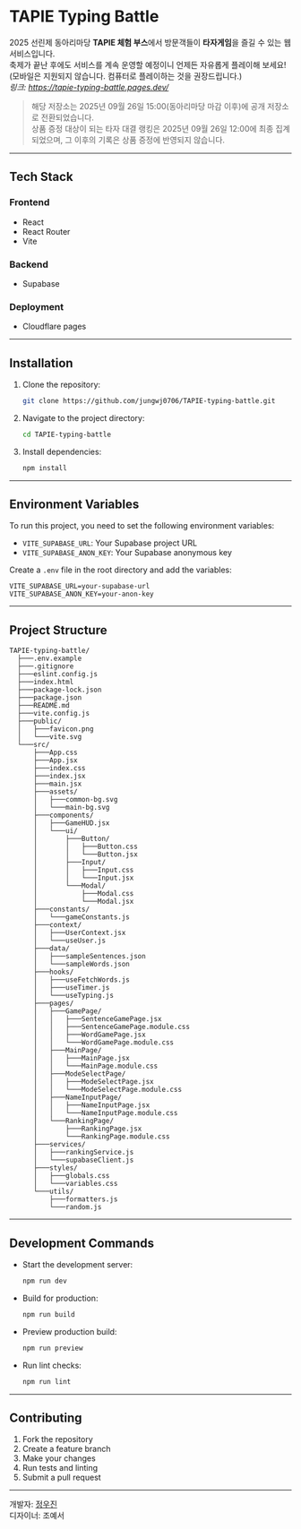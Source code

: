 # TAPIE Typing Battle

2025 선린제 동아리마당 **TAPIE 체험 부스**에서 방문객들이 **타자게임**을 즐길 수 있는 웹 서비스입니다.<br />
축제가 끝난 후에도 서비스를 계속 운영할 예정이니 언제든 자유롭게 플레이해 보세요! (모바일은 지원되지 않습니다. 컴퓨터로 플레이하는 것을 권장드립니다.)<br />
*링크: https://tapie-typing-battle.pages.dev/*

> 해당 저장소는 2025년 09월 26일 15:00(동아리마당 마감 이후)에 공개 저장소로 전환되었습니다. <br />
> 상품 증정 대상이 되는 타자 대결 랭킹은 2025년 09월 26일 12:00에 최종 집계되었으며, 그 이후의 기록은 상품 증정에 반영되지 않습니다.

---

## Tech Stack
### Frontend
- React
- React Router
- Vite

### Backend
- Supabase 

### Deployment
- Cloudflare pages

---

## Installation
1. Clone the repository:
   ```bash
   git clone https://github.com/jungwj0706/TAPIE-typing-battle.git
   ```
2. Navigate to the project directory:
   ```bash
   cd TAPIE-typing-battle
   ```
3. Install dependencies:
   ```bash
   npm install
   ```

---

## Environment Variables
To run this project, you need to set the following environment variables:
- `VITE_SUPABASE_URL`: Your Supabase project URL
- `VITE_SUPABASE_ANON_KEY`: Your Supabase anonymous key

Create a `.env` file in the root directory and add the variables:
```env
VITE_SUPABASE_URL=your-supabase-url
VITE_SUPABASE_ANON_KEY=your-anon-key
```

---

## Project Structure
```
TAPIE-typing-battle/
  ├───.env.example
  ├───.gitignore
  ├───eslint.config.js
  ├───index.html
  ├───package-lock.json
  ├───package.json
  ├───README.md
  ├───vite.config.js
  ├───public/
  │   ├───favicon.png
  │   └───vite.svg
  └───src/
      ├───App.css
      ├───App.jsx
      ├───index.css
      ├───index.jsx
      ├───main.jsx
      ├───assets/
      │   ├───common-bg.svg
      │   └───main-bg.svg
      ├───components/
      │   ├───GameHUD.jsx
      │   └───ui/
      │       ├───Button/
      │       │   ├───Button.css
      │       │   └───Button.jsx
      │       ├───Input/
      │       │   ├───Input.css
      │       │   └───Input.jsx
      │       └───Modal/
      │           ├───Modal.css
      │           └───Modal.jsx
      ├───constants/
      │   └───gameConstants.js
      ├───context/
      │   ├───UserContext.jsx
      │   └───useUser.js
      ├───data/
      │   ├───sampleSentences.json
      │   └───sampleWords.json
      ├───hooks/
      │   ├───useFetchWords.js
      │   ├───useTimer.js
      │   └───useTyping.js
      ├───pages/
      │   ├───GamePage/
      │   │   ├───SentenceGamePage.jsx
      │   │   ├───SentenceGamePage.module.css
      │   │   ├───WordGamePage.jsx
      │   │   └───WordGamePage.module.css
      │   ├───MainPage/
      │   │   ├───MainPage.jsx
      │   │   └───MainPage.module.css
      │   ├───ModeSelectPage/
      │   │   ├───ModeSelectPage.jsx
      │   │   └───ModeSelectPage.module.css
      │   ├───NameInputPage/
      │   │   ├───NameInputPage.jsx
      │   │   └───NameInputPage.module.css
      │   └───RankingPage/
      │       ├───RankingPage.jsx
      │       └───RankingPage.module.css
      ├───services/
      │   ├───rankingService.js
      │   └───supabaseClient.js
      ├───styles/
      │   ├───globals.css
      │   └───variables.css
      └───utils/
          ├───formatters.js
          └───random.js
```

---

## Development Commands
- Start the development server:
  ```bash
  npm run dev
  ```
- Build for production:
  ```bash
  npm run build
  ```
- Preview production build:
  ```bash
  npm run preview
  ```
- Run lint checks:
  ```bash
  npm run lint
  ```

---

## Contributing
1. Fork the repository
2. Create a feature branch
3. Make your changes
4. Run tests and linting
5. Submit a pull request

---

개발자: [정우진](https://github.com/jungwj0706) <br />
디자이너: 조예서
